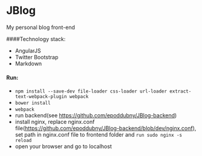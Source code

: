 # JBlog
My personal blog front-end

####Technology stack:
* AngularJS
* Twitter Bootstrap
* Markdown

#### Run:
* `npm install --save-dev file-loader css-loader url-loader extract-text-webpack-plugin webpack`
* `bower install`
* `webpack`
* run backend(see https://github.com/epoddubny/JBlog-backend)
* install nginx, replace nginx.conf file(https://github.com/epoddubny/JBlog-backend/blob/dev/nginx.conf), set path in nginx.conf file to frontend folder and `run sudo nginx -s reload`
* open your browser and go to localhost

